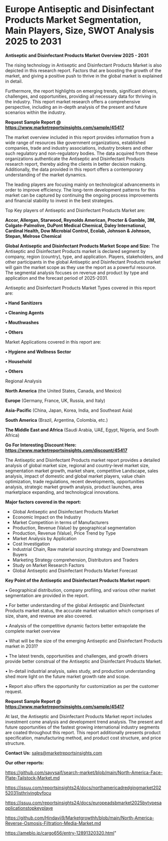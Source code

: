 # Europe Antiseptic and Disinfectant Products Market Segmentation, Main Players, Size, SWOT Analysis 2025 to 2031

<Strong> Antiseptic and Disinfectant Products Market Overview 2025 - 2031</strong>

The rising technology in Antiseptic and Disinfectant Products Market is also depicted in this research report. Factors that are boosting the growth of the market, and giving a positive push to thrive in the global market is explained in detail.

Furthermore, the report highlights on emerging trends, significant drivers, challenges, and opportunities, providing all necessary data for thriving in the industry. This report market research offers a comprehensive perspective, including an in-depth analysis of the present and future scenarios within the industry.

<strong>Request Sample Report @ <a href=https://www.marketreportsinsights.com/sample/45417>https://www.marketreportsinsights.com/sample/45417</a></strong>

The market overview included in this report provides information from a wide range of resources like government organizations, established companies, trade and industry associations, industry brokers and other such regulatory and non-regulatory bodies. The data acquired from these organizations authenticate the Antiseptic and Disinfectant Products research report, thereby aiding the clients in better decision making. Additionally, the data provided in this report offers a contemporary understanding of the market dynamics.

The leading players are focusing mainly on technological advancements in order to improve efficiency. The long-term development patterns for this market can be captured by continuing the ongoing process improvements and financial stability to invest in the best strategies.

Top Key players of Antiseptic and Disinfectant Products Market are:

<strong>Accor, Allergan, Starwood, Reynolds American, Procter & Gamble, 3M, Colgate-Palmolive, DuPont Medical Chemical, Daley International, Cardinal Health, Dow Microbial Control, Ecolab, Johnson & Johnson, Stepan, Melrose Chemical</strong>

<strong><b>Global Antiseptic and Disinfectant Products Market Scope and Size:</b></strong>
The Antiseptic and Disinfectant Products market is declared segment by company, region (country), type, and application. Players, stakeholders, and other participants in the global Antiseptic and Disinfectant Products market will gain the market scope as they use the report as a powerful resource. The segmental analysis focuses on revenue and product by type and application and the forecast period of 2025-2031.

Antiseptic and Disinfectant Products Market Types covered in this report are:

<strong>•  Hand Sanitizers

•  Cleaning Agents

•  Mouthwashes

•  Others</strong>

Market Applications covered in this report are:

<strong>•  Hygiene and Wellness Sector

•  Household

•  Others</strong> 

Regional Analysis

<strong>North America</strong> (the United States, Canada, and Mexico)

<strong>Europe</strong> (Germany, France, UK, Russia, and Italy)

<strong>Asia-Pacific</strong> (China, Japan, Korea, India, and Southeast Asia)

<strong>South America</strong> (Brazil, Argentina, Colombia, etc.)

<strong>The Middle East and Africa</strong> (Saudi Arabia, UAE, Egypt, Nigeria, and South Africa)

<strong>Go For Interesting Discount Here: <a href=https://www.marketreportsinsights.com/discount/45417>https://www.marketreportsinsights.com/discount/45417</a></strong>

The Antiseptic and Disinfectant Products market report provides a detailed analysis of global market size, regional and country-level market size, segmentation market growth, market share, competitive Landscape, sales analysis, impact of domestic and global market players, value chain optimization, trade regulations, recent developments, opportunities analysis, strategic market growth analysis, product launches, area marketplace expanding, and technological innovations.

<strong><b>Major factors covered in the report:</b></strong>
<ul>
  <li>Global Antiseptic and Disinfectant Products Market </li>
  <li>Economic Impact on the Industry</li>
  <li>Market Competition in terms of Manufacturers</li>
  <li>Production, Revenue (Value) by geographical segmentation</li>
  <li>Production, Revenue (Value), Price Trend by Type</li>
  <li>Market Analysis by Application</li>
  <li>Cost Investigation</li>
  <li>Industrial Chain, Raw material sourcing strategy and Downstream Buyers</li>
  <li>Marketing Strategy comprehension, Distributors and Traders</li>
  <li>Study on Market Research Factors</li>
  <li>Global Antiseptic and Disinfectant Products Market Forecast</li>
</ul>

<strong><b>Key Point of the Antiseptic and Disinfectant Products Market report:</b></strong>

• Geographical distribution, company profiling, and various other market segmentation are provided in the report.

• For better understanding of the global Antiseptic and Disinfectant Products market status, the accurate market valuation which comprises of size, share, and revenue are also covered.

• Analysis of the competitive dynamic factors better extrapolate the complete market overview

• What will be the size of the emerging Antiseptic and Disinfectant Products market in 2031?

• The latest trends, opportunities and challenges, and growth drivers provide better construal of the Antiseptic and Disinfectant Products Market.

• In-detail industrial analysis, sales study, and production understanding shed more light on the future market growth rate and scope.

• Report also offers the opportunity for customization as per the customer request.

<strong>Request Sample Report @ <a href=https://www.marketreportsinsights.com/sample/45417>https://www.marketreportsinsights.com/sample/45417</a></strong>

At last, the Antiseptic and Disinfectant Products Market report includes investment come analysis and development trend analysis. The present and future opportunities of the fastest growing international industry segments are coated throughout this report. This report additionally presents product specification, manufacturing method, and product cost structure, and price structure.

<strong>Contact Us:</strong>
sales@marketreportsinsights.com

<strong>Our other reports:</strong>

<a href=https://github.com/sayysaif/search-market/blob/main/North-America-Face-Plate-Tailstock-Market.md>https://github.com/sayysaif/search-market/blob/main/North-America-Face-Plate-Tailstock-Market.md</a>

<a href=https://issuu.com/reportsinsights24/docs/northamericadredgingmarket20252031isthrivingbyfocu>https://issuu.com/reportsinsights24/docs/northamericadredgingmarket20252031isthrivingbyfocu</a>

<a href=https://issuu.com/reportsinsights24/docs/europeadsbmarket2025bytypesapplicationstopkeyplaye>https://issuu.com/reportsinsights24/docs/europeadsbmarket2025bytypesapplicationstopkeyplaye</a>

<a href=https://github.com/Hindavii9/Marketgrowthh/blob/main/North-America-Reverse-Osmosis-Filtration-Media-Market.md>https://github.com/Hindavii9/Marketgrowthh/blob/main/North-America-Reverse-Osmosis-Filtration-Media-Market.md</a>

<a href=https://ameblo.jp/cargo656/entry-12891320320.html>https://ameblo.jp/cargo656/entry-12891320320.html</a>"
